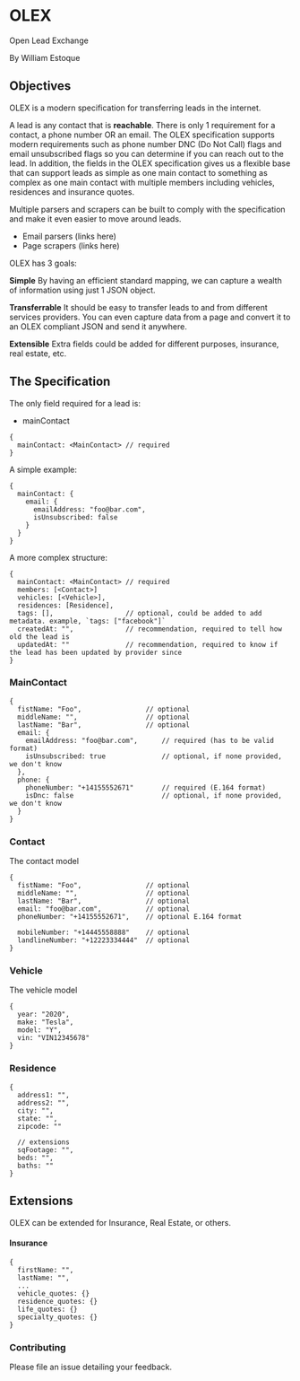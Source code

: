 # OLEX

Open Lead Exchange

By William Estoque

## Objectives

OLEX is a modern specification for transferring leads in the internet.

A lead is any contact that is **reachable**. There is only 1 requirement for a contact,
a phone number OR an email. The OLEX specification supports modern requirements such as
phone number DNC (Do Not Call) flags and email unsubscribed flags so you can determine
if you can reach out to the lead. In addition, the fields in the OLEX specification 
gives us a flexible base that can support leads as simple as one main contact to something
as complex as one main contact with multiple members including vehicles, residences
and insurance quotes.

Multiple parsers and scrapers can be built to comply with the specification
and make it even easier to move around leads.

- Email parsers (links here)
- Page scrapers (links here)

OLEX has 3 goals:

**Simple**
By having an efficient standard mapping, we can capture a wealth of information
using just 1 JSON object.

**Transferrable**
It should be easy to transfer leads to and from different services providers.
You can even capture data from a page and convert it to an OLEX compliant JSON
and send it anywhere.

**Extensible**
Extra fields could be added for different purposes, insurance, real estate, etc.

## The Specification

The only field required for a lead is:

- mainContact

```
{
  mainContact: <MainContact> // required
}
```

A simple example:

```
{
  mainContact: {
    email: {
      emailAddress: "foo@bar.com",
      isUnsubscribed: false
    }
  }
}
```

A more complex structure:

```
{
  mainContact: <MainContact> // required
  members: [<Contact>]
  vehicles: [<Vehicle>],
  residences: [Residence],
  tags: [],                  // optional, could be added to add metadata. example, `tags: ["facebook"]`
  createdAt: "",             // recommendation, required to tell how old the lead is
  updatedAt: ""              // recommendation, required to know if the lead has been updated by provider since
}
```

### MainContact

```
{
  fistName: "Foo",                // optional
  middleName: "",                 // optional
  lastName: "Bar",                // optional
  email: {
    emailAddress: "foo@bar.com",      // required (has to be valid format)
    isUnsubscribed: true              // optional, if none provided, we don't know
  },
  phone: {
    phoneNumber: "+14155552671"       // required (E.164 format)
    isDnc: false                      // optional, if none provided, we don't know
  }
}
```

### Contact

The contact model

```
{
  fistName: "Foo",                // optional
  middleName: "",                 // optional
  lastName: "Bar",                // optional
  email: "foo@bar.com",           // optional
  phoneNumber: "+14155552671",    // optional E.164 format

  mobileNumber: "+14445558888"    // optional
  landlineNumber: "+12223334444"  // optional
}
```

### Vehicle

The vehicle model

```
{
  year: "2020",
  make: "Tesla",
  model: "Y",
  vin: "VIN12345678"
}
```

### Residence

```
{
  address1: "",
  address2: "",
  city: "",
  state: "",
  zipcode: ""

  // extensions
  sqFootage: "",
  beds: "",
  baths: ""
}
```

## Extensions

OLEX can be extended for Insurance, Real Estate, or others.

#### Insurance

```
{
  firstName: "",
  lastName: "",
  ...
  vehicle_quotes: {}
  residence_quotes: {}
  life_quotes: {}
  specialty_quotes: {}
}
```

### Contributing

Please file an issue detailing your feedback.
